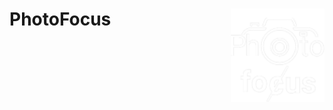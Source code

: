 <h1> PhotoFocus <img src="imgs/logos/logobranco.png"  max-width="150px" width="150px" align="right">
</h1>

